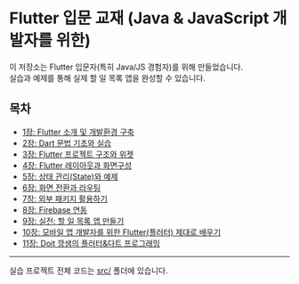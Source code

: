 # Flutter 입문 교재 (Java & JavaScript 개발자를 위한)

이 저장소는 Flutter 입문자(특히 Java/JS 경험자)를 위해 만들었습니다.  
실습과 예제를 통해 실제 할 일 목록 앱을 완성할 수 있습니다.

## 목차

- [1장: Flutter 소개 및 개발환경 구축](chapter1.md)
- [2장: Dart 문법 기초와 실습](chapter2.md)
- [3장: Flutter 프로젝트 구조와 위젯](chapter3.md)
- [4장: Flutter 레이아웃과 화면구성](chapter4.md)
- [5장: 상태 관리(State)와 예제](chapter5.md)
- [6장: 화면 전환과 라우팅](chapter6.md)
- [7장: 외부 패키지 활용하기](chapter7.md)
- [8장: Firebase 연동](chapter8.md)
- [9장: 실전: 할 일 목록 앱 만들기](chapter9.md)
- [10장: 모바일 앱 개발자를 위한 Flutter(플러터) 제대로 배우기](./flutter_study/lib/chapter_10/README.md)
- [11장: Doit 깡샘의 플러터&다트 프로그래밍](./flutter_study/lib/chapter_doit/README.md)

---
실습 프로젝트 전체 코드는 [src/](src/) 폴더에 있습니다.
